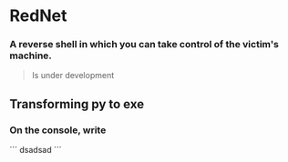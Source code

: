 # **RedNet**

### A reverse shell in which you can take control of the victim's machine.
> Is under development

## Transforming py to exe

### On the console, write
´´´ dsadsad ´´´
